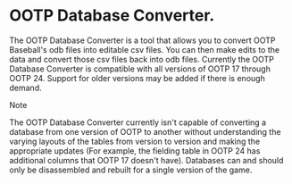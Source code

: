 # OOTP Database Converter.

The OOTP Database Converter is a tool that allows you to convert OOTP Baseball's odb files into editable csv files. You can then make edits to the data and convert those csv files back into odb files. Currently the OOTP Database Converter is compatible with all versions of OOTP 17 through OOTP 24. Support for older versions may be added if there is enough demand.

> [!NOTE]
> The OOTP Database Converter currently isn't capable of converting a database from one version of OOTP to another without understanding the varying layouts of the tables from version to version and making the appropriate updates (For example, the fielding table in OOTP 24 has additional columns that OOTP 17 doesn't have). Databases can and should only be disassembled and rebuilt for a single version of the game.

